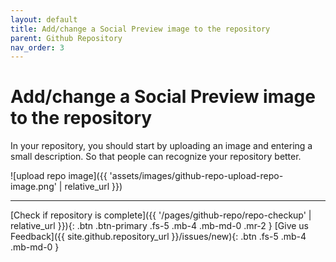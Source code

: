 ```yaml
---
layout: default
title: Add/change a Social Preview image to the repository
parent: Github Repository
nav_order: 3
---
```


# Add/change a Social Preview image to the repository
In your repository, you should start by uploading an image and entering a small description. So that people can recognize your repository better.

![upload repo image]({{ 'assets/images/github-repo-upload-repo-image.png' | relative_url }})

----

[Check if repository is complete]({{ '/pages/github-repo/repo-checkup' | relative_url }}){: .btn .btn-primary .fs-5 .mb-4 .mb-md-0 .mr-2 } [Give us Feedback]({{ site.github.repository_url }}/issues/new){: .btn .fs-5 .mb-4 .mb-md-0 }